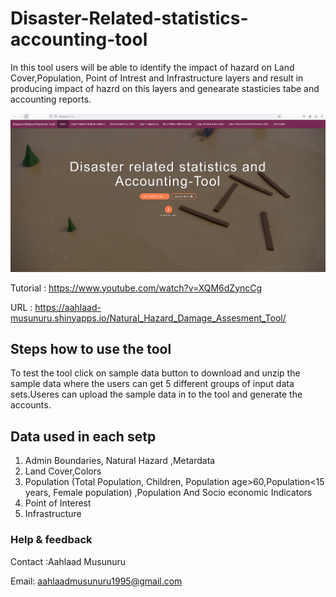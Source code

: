 
# Disaster-Related-statistics-accounting-tool

In this tool users will be able to identify the impact of hazard on Land Cover,Population, Point of Intrest and Infrastructure 
layers and result in producing impact of hazrd on this layers and genearate stasticies tabe and accounting reports. 
<p><img src="./Tool.png" alt="Disaster-Related-statistics-accounting-tool"></p>

Tutorial :  https://www.youtube.com/watch?v=XQM6dZyncCg

URL : https://aahlaad-musunuru.shinyapps.io/Natural_Hazard_Damage_Assesment_Tool/
## Steps how to use the tool
To test the tool click on sample data button to download and unzip the sample data where the users can get 5 different groups of input data sets.Useres can upload the sample data in to the tool and generate the accounts.
## Data used in each setp 
1) Admin Boundaries, Natural Hazard ,Metardata
2) Land Cover,Colors
3) Population (Total Population, Children, Population age>60,Population<15 years, Female population) ,Population And Socio economic Indicators
4) Point of Interest 
5) Infrastructure 




### Help & feedback

Contact :Aahlaad Musunuru

Email: aahlaadmusunuru1995@gmail.com
